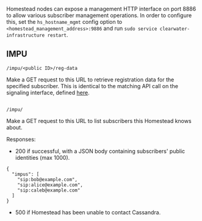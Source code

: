 Homestead nodes can expose a management HTTP interface on port 8886 to allow various subscriber management operations. In order to configure this, set the `hs_hostname_mgmt` config option to `<homestead_management_address>:9886` and run `sudo service clearwater-infrastructure restart`.

## IMPU

    /impu/<public ID>/reg-data

Make a GET request to this URL to retrieve registration data for the specified subscriber. This is identical to the matching API call on the signaling interface, defined [here](https://github.com/Metaswitch/homestead/blob/dev/docs/homestead_api.md#impu---persistent-registration-state).

##

    /impu/

Make a GET request to this URL to list subscribers this Homestead knows about.

Responses:

  * 200 if successful, with a JSON body containing subscribers' public identities (max 1000).
  
  ```
  {
    "impus": [
      "sip:bob@example.com",
      "sip:alice@example.com",
      "sip:caleb@example.com"
    ]
  }
  ```
  
  * 500 if Homestead has been unable to contact Cassandra.
